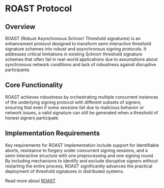# ROAST Protocol

## Overview

ROAST (Robust Asynchronous Schnorr Threshold signatures) is an enhancement protocol designed to transform semi-interactive threshold signature schemes into robust and asynchronous signing protocols. It addresses critical limitations in existing Schnorr threshold signature schemes that often fail in real-world applications due to assumptions about synchronous network conditions and lack of robustness against disruptive participants.

## Core Functionality

ROAST achieves robustness by orchestrating multiple concurrent instances of the underlying signing protocol with different subsets of signers, ensuring that even if some sessions fail due to malicious behavior or network issues, a valid signature can still be generated when a threshold of honest signers participate.

## Implementation Requirements

Key requirements for ROAST implementation include support for identifiable aborts, resistance to forgery under concurrent signing sessions, and a semi-interactive structure with one preprocessing and one signing round. By including mechanisms to identify and exclude disruptive signers without restarting the entire process, ROAST significantly advances the practical deployment of threshold signatures in distributed systems.

Read more about [ROAST](https://eprint.iacr.org/2022/550.pdf?ref=glossary.blockstream.com).
